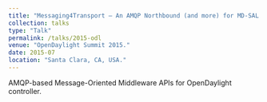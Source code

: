 ```yaml
---
title: "Messaging4Transport – An AMQP Northbound (and more) for MD-SAL."
collection: talks
type: "Talk"
permalink: /talks/2015-odl
venue: "OpenDaylight Summit 2015."
date: 2015-07
location: "Santa Clara, CA, USA."
---
```


AMQP-based Message-Oriented Middleware APIs for OpenDaylight controller.